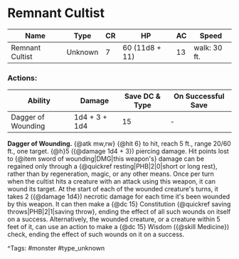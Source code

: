 # Remnant Cultist

| Name | Type | CR | HP | AC | Speed |
|------|------|----|----|----|-------|
| Remnant Cultist | Unknown | 7 | 60 (11d8 + 11) | 13 | walk: 30 ft. |

### Actions:

| Ability | Damage | Save DC & Type | On Successful Save |
|---------|--------|----------------|--------------------|
| Dagger of Wounding | 1d4 + 3 + 1d4 | 15 | - |


**Dagger of Wounding.** {@atk mw,rw} {@hit 6} to hit, reach 5 ft., range 20/60 ft., one target. {@h}5 ({@damage 1d4 + 3}) piercing damage. Hit points lost to {@item sword of wounding|DMG|this weapon's} damage can be regained only through a {@quickref resting|PHB|2|0|short or long rest}, rather than by regeneration, magic, or any other means. Once per turn when the cultist hits a creature with an attack using this weapon, it can wound its target. At the start of each of the wounded creature's turns, it takes 2 ({@damage 1d4}) necrotic damage for each time it's been wounded by this weapon. It can then make a {@dc 15} Constitution {@quickref saving throws|PHB|2|1|saving throw}, ending the effect of all such wounds on itself on a success. Alternatively, the wounded creature, or a creature within 5 feet of it, can use an action to make a {@dc 15} Wisdom ({@skill Medicine}) check, ending the effect of such wounds on it on a success.

^Tags: #monster #type_unknown
